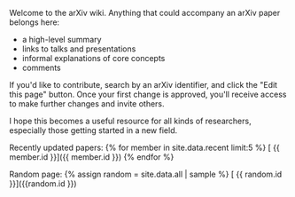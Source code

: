 Welcome to the arXiv wiki. Anything that could accompany an arXiv paper belongs here:

* a high-level summary
* links to talks and presentations
* informal explanations of core concepts
* comments

If you'd like to contribute, search by an arXiv identifier, and click the "Edit this page" button. Once your first change is approved, you'll receive access to make further changes and invite others.

I hope this becomes a useful resource for all kinds of researchers, especially those getting started in a new field.

Recently updated papers:
{% for member in site.data.recent limit:5 %}
[ {{ member.id }}]({{ member.id }})
{% endfor %}

Random page:
{% assign random = site.data.all | sample %}
[ {{ random.id }}]({{random.id }})